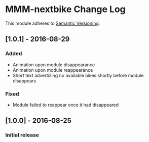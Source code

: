 # MMM-nextbike Change Log
This module adheres to [Semantic Versioning](http://semver.org/).

## [1.0.1] - 2016-08-29

### Added
- Animation upon module disappearance
- Animation upon module reappearance
- Short text advertizing no available bikes shortly before module disappears

### Fixed
- Module failed to reappear once it had disappeared

## [1.0.0] - 2016-08-25 
### Initial release